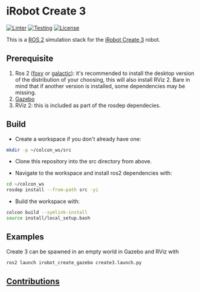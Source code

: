 # iRobot Create 3

[![Linter](https://github.com/iRobotSTEM/create3_sim/actions/workflows/lint.yml/badge.svg)](https://github.com/iRobotSTEM/create3_sim/actions/workflows/lint.yml) [![Testing](https://github.com/iRobotSTEM/create3_sim/actions/workflows/ci.yml/badge.svg)](https://github.com/iRobotSTEM/create3_sim/actions/workflows/ci.yml) [![License](https://img.shields.io/github/license/iRobotSTEM/create3_sim)](https://github.com/iRobotSTEM/create3_sim/blob/master/LICENSE)

This is a [ROS 2](https://docs.ros.org/en/foxy/index.html) simulation stack for the [iRobot Create 3]() robot.

## Prerequisite

1. Ros 2 ([foxy](https://docs.ros.org/en/foxy/Installation/Ubuntu-Install-Debians.html) or [galactic](https://docs.ros.org/en/galactic/Installation/Ubuntu-Install-Debians.html)): it's recommended to install the desktop version of the distribution of your choosing, this will also install RViz 2. Bare in mind that if another version is installed, some dependencies may be missing.
2. [Gazebo](http://gazebosim.org/tutorials?tut=install_ubuntu)
3. RViz 2: this is included as part of the rosdep dependecies.

## Build

- Create a workspace if you don't already have one:

```bash
mkdir -p ~/colcon_ws/src
```

- Clone this repository into the src directory from above.

- Navigate to the workspace and install ros2 dependencies with:

```bash
cd ~/colcon_ws
rosdep install --from-path src -yi
```

- Build the workspace with:

```bash
colcon build --symlink-install
source install/local_setup.bash
```

## Examples

Create 3 can be spawned in an empty world in Gazebo and RViz with

```bash
ros2 launch irobot_create_gazebo create3.launch.py
```

## [Contributions](CONTRIBUTING.md)